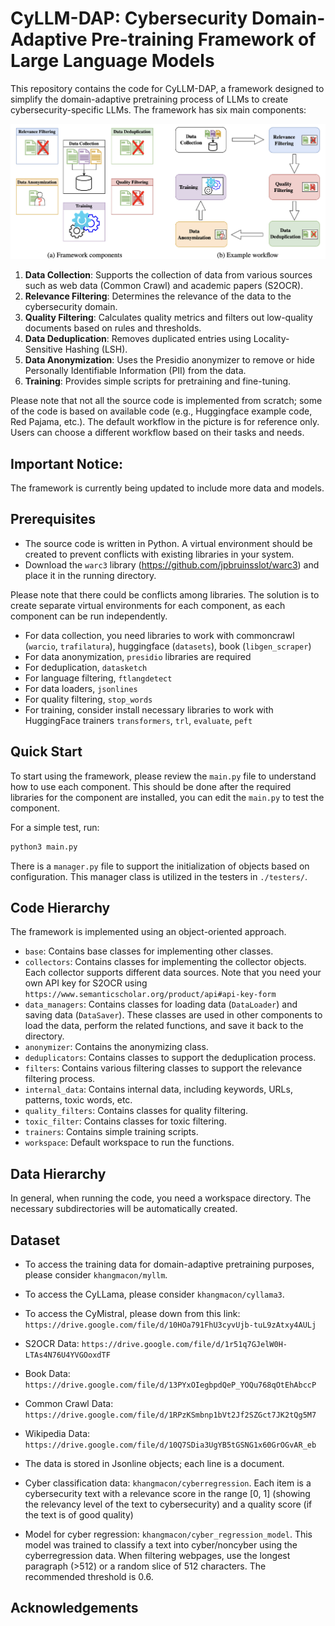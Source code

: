 # CyLLM-DAP: Cybersecurity Domain-Adaptive Pre-training Framework of Large Language Models

This repository contains the code for CyLLM-DAP, a framework designed to simplify the domain-adaptive pretraining process of LLMs to create cybersecurity-specific LLMs. The framework has six main components:

![plot](./graphics/component.png)

1. **Data Collection**: Supports the collection of data from various sources such as web data (Common Crawl) and academic papers (S2OCR).
2. **Relevance Filtering**: Determines the relevance of the data to the cybersecurity domain.
3. **Quality Filtering**: Calculates quality metrics and filters out low-quality documents based on rules and thresholds.
4. **Data Deduplication**: Removes duplicated entries using Locality-Sensitive Hashing (LSH).
5. **Data Anonymization**: Uses the Presidio anonymizer to remove or hide Personally Identifiable Information (PII) from the data.
6. **Training**: Provides simple scripts for pretraining and fine-tuning.

Please note that not all the source code is implemented from scratch; some of the code is based on available code (e.g., Huggingface example code, Red Pajama, etc.). The default workflow in the picture is for reference only. Users can choose a different workflow based on their tasks and needs.
## Important Notice:

The framework is currently being updated to include more data and models. 

## Prerequisites

- The source code is written in Python. A virtual environment should be created to prevent conflicts with existing libraries in your system.
- Download the `warc3` library (https://github.com/jpbruinsslot/warc3) and place it in the running directory.

Please note that there could be conflicts among libraries. The solution is to create separate virtual environments for each component, as each component can be run independently.
- For data collection, you need libraries to work with commoncrawl (`warcio`, `trafilatura`), huggingface (`datasets`), book (`libgen_scraper`)
- For data anonymization, `presidio` libraries are required
- For deduplication, `datasketch`
- For language filtering, `ftlangdetect`
- For data loaders, `jsonlines`
- For quality filtering, `stop_words`
- For training, consider install necessary libraries to work with HuggingFace trainers `transformers`, `trl`, `evaluate`, `peft`
## Quick Start

To start using the framework, please review the `main.py` file to understand how to use each component.
This should be done after the required libraries for the component are installed, you can edit the `main.py` to test the component.

For a simple test, run:
```bash
python3 main.py
```

There is a `manager.py` file to support the initialization of objects based on configuration. This manager class is utilized in the testers in `./testers/`.

## Code Hierarchy

The framework is implemented using an object-oriented approach.

- `base`: Contains base classes for implementing other classes.
- `collectors`: Contains classes for implementing the collector objects. Each collector supports different data sources. Note that you need your own API key for S2OCR using `https://www.semanticscholar.org/product/api#api-key-form`
- `data_managers`: Contains classes for loading data (`DataLoader`) and saving data (`DataSaver`). These classes are used in other components to load the data, perform the related functions, and save it back to the directory.
- `anonymizer`: Contains the anonymizing class. 
- `deduplicators`: Contains classes to support the deduplication process. 
- `filters`: Contains various filtering classes to support the relevance filtering process.
- `internal_data`: Contains internal data, including keywords, URLs, patterns, toxic words, etc.
- `quality_filters`: Contains classes for quality filtering.
- `toxic_filter`: Contains classes for toxic filtering.
- `trainers`: Contains simple training scripts.
- `workspace`: Default workspace to run the functions.


## Data Hierarchy

In general, when running the code, you need a workspace directory. The necessary subdirectories will be automatically created.

## Dataset

- To access the training data for domain-adaptive pretraining purposes, please consider `khangmacon/myllm`. 
- To access the CyLLama, please consider `khangmacon/cyllama3`.
- To access the CyMistral, please down from this link: `https://drive.google.com/file/d/10HOa791FhU3cyvUjb-tuL9zAtxy4AULj`
- S2OCR Data: `https://drive.google.com/file/d/1r51q7GJelW0H-LTAs4N76U4YVGOoxdTF`
- Book Data: `https://drive.google.com/file/d/13PYxOIegbpdQeP_YOQu768qOtEhAbccP`
- Common Crawl Data: `https://drive.google.com/file/d/1RPzKSmbnp1bVt2Jf2SZGct7JK2tQg5M7`
- Wikipedia Data: `https://drive.google.com/file/d/10Q7SDia3UgYB5tGSNG1x60GrOGvAR_eb`
- The data is stored in Jsonline objects; each line is a document.

- Cyber classification data: `khangmacon/cyberregression`. Each item is a cybersecurity text with a relevance score in the range [0, 1] (showing the relevancy level of the text to cybersecurity) and a quality score (if the text is of good quality)
- Model for cyber regression: `khangmacon/cyber_regression_model`. This model was trained to classify a text into cyber/noncyber using the cyberregression data. When filtering webpages, use the longest paragraph  (>512) or a random slice of 512 characters. The recommended threshold is 0.6.
## Acknowledgements

